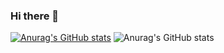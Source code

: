 ### Hi there 👋

<!--
**Chen-shangwei/Chen-shangwei** is a ✨ _special_ ✨ repository because its `README.md` (this file) appears on your GitHub profile.

Here are some ideas to get you started:

- 🔭 I’m currently working on ...
- 🌱 I’m currently learning ...
- 👯 I’m looking to collaborate on ...
- 🤔 I’m looking for help with ...
- 💬 Ask me about ...
- 📫 How to reach me: ...
- 😄 Pronouns: ...
- ⚡ Fun fact: ...
-->
[![Anurag's GitHub stats](https://github-readme-stats.vercel.app/api?username=Chen-shangwei)](https://github.com/anuraghazra/github-readme-stats)
![Anurag's GitHub stats](https://github-readme-stats.vercel.app/api?username=Chen-shangwei&show_icons=true&theme=radical)



